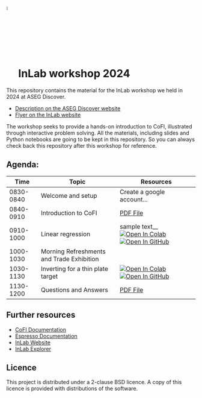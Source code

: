 # <img src="https://raw.githubusercontent.com/inlab-geo/cofi/main/docs/source/_static/latte_art_cropped.png" width="5%" style="vertical-align:bottom"/> InLab workshop 2024

This repository contains the material for the InLab workshop we held in 2024 at ASEG Discover.
- [Description on the ASEG Discover website](https://asegdiscover.com.au/using-cofi-to-experiment-with-geophysical-inversions/)
- [Flyer on the InLab website](https://inlab.au/blog/post-7/)

The workshop seeks to provide a hands-on introduction to CoFI, illustrated through interactive problem solving. 
All the materials, including slides and Python notebooks are going to be kept in this repository. So you can always 
check back this repository after this workshop for reference.


## Agenda:

| Time | Topic | Resources |
| --- | --- | --- |
| 0830-0840 | Welcome and setup | Create a google account... |
| 0840-0910 | Introduction to CoFI | [PDF File](https://github.com/inlab-geo/inlab-workshop-2024/blob/main/files/intro.pdf) |
| 0910-1000 | Linear regression | sample text__  [![Open In Colab](https://img.shields.io/badge/open%20in-Colab-b5e2fa?logo=googlecolab&style=flat-square&color=ffd670&labelColor=f8f9fa)](https://colab.research.google.com/github/inlab-geo/cofi-examples/blob/main/tutorials/linear_regression/linear_regression.ipynb) [![Open In GitHub](https://img.shields.io/badge/open%20in-GitHub-171515?logo=github&labelColor=f8f9fa&style=flat-square&logoColor=171515)](https://github.com/inlab-geo/cofi-examples/blob/main/tutorials/linear_regression/linear_regression.ipynb) |
| 1000-1030 | Morning Refreshments and Trade Exhibition | |
| 1030-1130 | Inverting for a thin plate target |[![Open In Colab](https://img.shields.io/badge/open%20in-Colab-b5e2fa?logo=googlecolab&style=flat-square&color=ffd670&labelColor=f8f9fa)](https://colab.research.google.com/github/inlab-geo/cofi-examples/blob/main/tutorials/thin_plate_inversion/thin_plate_inversion.ipynb) [![Open In GitHub](https://img.shields.io/badge/open%20in-GitHub-171515?logo=github&labelColor=f8f9fa&style=flat-square&logoColor=171515)](https://github.com/inlab-geo/cofi-examples/blob/main/tutorials/thin_plate_inversion/thin_plate_inversion.ipynb)  |
| 1130-1200 | Questions and Answers | [PDF File](https://github.com/inlab-geo/inlab-workshop-2024/blob/main/files/outro.pdf) |


## Further resources

- [CoFI Documentation](https://cofi.readthedocs.io)
- [Espresso Documentation](https://geo-espresso.readthedocs.io)
- [InLab Website](https://inlab.au)
- [InLab Explorer](https://inlab.au/inlab-explorer/)

## Licence

This project is distributed under a 2-clause BSD licence. A copy of this licence is 
provided with distributions of the software.
